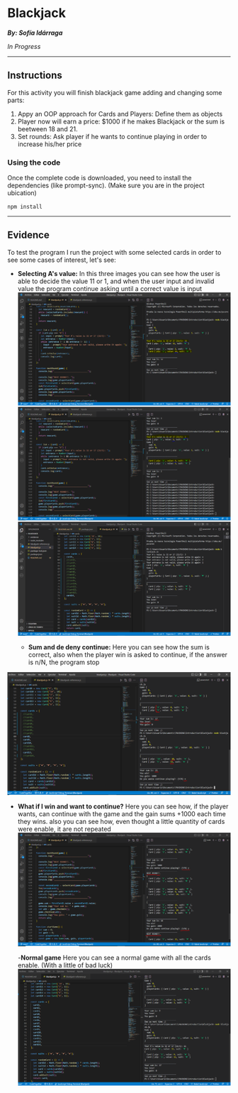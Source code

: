 # Blackjack

**_By: Sofía Idárraga_**

_In Progress_

---

## Instructions

For this activity you will finish blackjack game adding and changing some parts:

1. Appy an OOP approach for Cards and Players: Define them as objects
2. Player now will earn a price: $1000 if he makes Blackjack or the sum is beetween 18 and 21.
3. Set rounds: Ask player if he wants to continue playing in order to increase his/her price

### Using the code

Once the complete code is downloaded, you need to install the dependencies (like prompt-sync). (Make sure you are in the project ubication)

```
npm install
```

---

## Evidence

To test the program I run the project with some selected cards in order to see some cases of interest, let's see:

- **Selecting A's value:**
  In this three images you can see how the user is able to decide the value 11 or 1, and when the user input and invalid value the program continue asking until a correct value is input
  ![AsValue](https://github.com/sofia-idarraga/blackjack/blob/95468c5a101b8a687844a3b8cc097ea402dc198b/evidence/sc1.PNG)
  ![AsValue2](https://github.com/sofia-idarraga/blackjack/blob/95468c5a101b8a687844a3b8cc097ea402dc198b/evidence/sc2.PNG)
  ![AsValue3](https://github.com/sofia-idarraga/blackjack/blob/f5863209e06e776e4f07f32e210e6d5d58e492a0/evidence/sc6.PNG)

  - **Sum and de deny continue:**
    Here you can see how the sum is correct, also when the player win is asked to continue, if the answer is n/N, the program stop

![sum](https://github.com/sofia-idarraga/blackjack/blob/f5863209e06e776e4f07f32e210e6d5d58e492a0/evidence/sc3.PNG)

- **What if I win and want to continue?**
  Here you can see how, if the player wants, can continue with the game and the gain sums +1000 each time they wins. also you can see how, even thought a little quantity of cards were enable, it are not repeated
  ![continue](https://github.com/sofia-idarraga/blackjack/blob/f5863209e06e776e4f07f32e210e6d5d58e492a0/evidence/sc4.PNG)

  -**Normal game**
  Here you can see a normal game with all the cards enable. (With a little of bad luck)
  ![normal](https://github.com/sofia-idarraga/blackjack/blob/f5863209e06e776e4f07f32e210e6d5d58e492a0/evidence/sc5.PNG)
